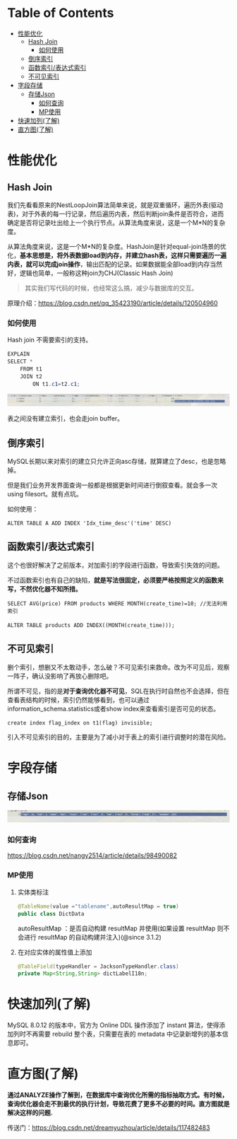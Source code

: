 # Table of Contents

* [性能优化](#性能优化)
  * [Hash Join](#hash-join)
    * [如何使用](#如何使用)
  * [倒序索引](#倒序索引)
  * [函数索引/表达式索引](#函数索引表达式索引)
  * [不可见索引](#不可见索引)
* [字段存储](#字段存储)
  * [存储Json](#存储json)
    * [如何查询](#如何查询)
    * [MP使用](#mp使用)
* [快速加列(了解)](#快速加列了解)
* [直方图(了解)](#直方图了解)




# 性能优化

## Hash Join

我们先看看原来的NestLoopJoin算法简单来说，就是双重循环，遍历外表(驱动表)，对于外表的每一行记录，然后遍历内表，然后判断join条件是否符合，进而确定是否将记录吐出给上一个执行节点。从算法角度来说，这是一个M*N的复杂度。



从算法角度来说，这是一个M*N的复杂度。HashJoin是针对equal-join场景的优化，**基本思想是，将外表数据load到内存，并建立hash表，这样只需要遍历一遍内表，就可以完成join操作**，输出匹配的记录。如果数据能全部load到内存当然好，逻辑也简单，一般称这种join为CHJ(Classic Hash Join)

> 其实我们写代码的时候，也经常这么搞，减少与数据库的交互。



原理介绍：https://blog.csdn.net/qq_35423190/article/details/120504960



### 如何使用

Hash join 不需要索引的支持。

```java
EXPLAIN
SELECT *
    FROM t1
    JOIN t2
        ON t1.c1=t2.c1;

```

![image-20221015121250951](.images/image-20221015121250951.png)

表之间没有建立索引，也会走join buffer。



## 倒序索引

MySQL长期以来对索引的建立只允许正向asc存储，就算建立了desc，也是忽略掉。

但是我们业务开发界面查询一般都是根据更新时间进行倒叙查看。就会多一次using filesort。就有点坑。

如何使用：

```mysql
ALTER TABLE A ADD INDEX 'Idx_time_desc'('time' DESC)
```

## 函数索引/表达式索引

这个也很好解决了之前版本，对加索引的字段进行函数，导致索引失效的问题。

不过函数索引也有自己的缺陷，**就是写法很固定，必须要严格按照定义的函数来写，不然优化器不知所措。**



```mysql
SELECT AVG(price) FROM products WHERE MONTH(create_time)=10; //无法利用索引

ALTER TABLE products ADD INDEX((MONTH(create_time)));
```



## 不可见索引

删个索引，想删又不太敢动手，怎么破？不可见索引来救命。改为不可见后，观察一阵子，确认没影响了再放心删除吧。

所谓不可见，指的是**对于查询优化器不可见**，SQL在执行时自然也不会选择，但在查看表结构的时候，索引仍然能够看到，也可以通过information_schema.statistics或者show index来查看索引是否可见的状态。



```mysql
create index flag_index on t1(flag) invisible;

```



引入不可见索引的目的，主要是为了减小对于表上的索引进行调整时的潜在风险。





# 字段存储

## 存储Json

![image-20221015144509240](.images/image-20221015144509240.png)


### 如何查询

https://blog.csdn.net/nangy2514/article/details/98490082

### MP使用

1. 实体类标注

   ```java
   @TableName(value ="tablename",autoResultMap = true)
   public class DictData
   ```

   autoResultMap ：是否自动构建 resultMap 并使用(如果设置 resultMap 则不会进行 resultMap 的自动构建并注入)(@since 3.1.2)

2. 在对应实体的属性值上添加

   ```java
   @TableField(typeHandler = JacksonTypeHandler.class)
   private Map<String,String> dictLabelI18n;
   ```



# 快速加列(了解)

MySQL 8.0.12 的版本中，官方为 Online DDL 操作添加了 instant 算法，使得添加列时不再需要 rebuild 整个表，只需要在表的 metadata 中记录新增列的基本信息即可。



# 直方图(了解)

**通过ANALYZE操作了解到，在数据库中查询优化所需的指标抽取方式。有时候，查询优化器会走不到最优的执行计划，导致花费了更多不必要的时间。直方图就是解决这样的问题.**

传送门：https://blog.csdn.net/dreamyuzhou/article/details/117482483



